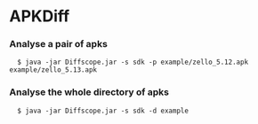# APKDiff

### Analyse a pair of apks
```shell
  $ java -jar Diffscope.jar -s sdk -p example/zello_5.12.apk example/zello_5.13.apk
```

### Analyse the whole directory of apks
```shell
  $ java -jar Diffscope.jar -s sdk -d example
```
